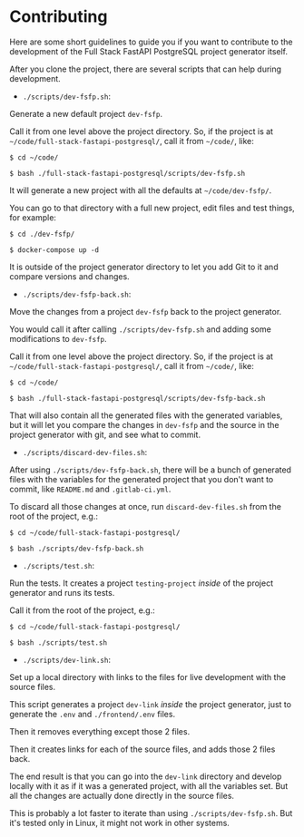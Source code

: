 # Contributing

Here are some short guidelines to guide you if you want to contribute to the development of the Full Stack FastAPI PostgreSQL project generator itself.

After you clone the project, there are several scripts that can help during development.

* `./scripts/dev-fsfp.sh`:

Generate a new default project `dev-fsfp`.

Call it from one level above the project directory. So, if the project is at `~/code/full-stack-fastapi-postgresql/`, call it from `~/code/`, like:

```console
$ cd ~/code/

$ bash ./full-stack-fastapi-postgresql/scripts/dev-fsfp.sh
```

It will generate a new project with all the defaults at `~/code/dev-fsfp/`.

You can go to that directory with a full new project, edit files and test things, for example:

```console
$ cd ./dev-fsfp/

$ docker-compose up -d
```

It is outside of the project generator directory to let you add Git to it and compare versions and changes.

* `./scripts/dev-fsfp-back.sh`:

Move the changes from a project `dev-fsfp` back to the project generator.

You would call it after calling `./scripts/dev-fsfp.sh` and adding some modifications to `dev-fsfp`.

Call it from one level above the project directory. So, if the project is at `~/code/full-stack-fastapi-postgresql/`, call it from `~/code/`, like:

```console
$ cd ~/code/

$ bash ./full-stack-fastapi-postgresql/scripts/dev-fsfp-back.sh
```

That will also contain all the generated files with the generated variables, but it will let you compare the changes in `dev-fsfp` and the source in the project generator with git, and see what to commit.

* `./scripts/discard-dev-files.sh`:

After using `./scripts/dev-fsfp-back.sh`, there will be a bunch of generated files with the variables for the generated project that you don't want to commit, like `README.md` and `.gitlab-ci.yml`.

To discard all those changes at once, run `discard-dev-files.sh` from the root of the project, e.g.:

```console
$ cd ~/code/full-stack-fastapi-postgresql/

$ bash ./scripts/dev-fsfp-back.sh
```

* `./scripts/test.sh`:

Run the tests. It creates a project `testing-project` *inside* of the project generator and runs its tests.

Call it from the root of the project, e.g.:

```console
$ cd ~/code/full-stack-fastapi-postgresql/

$ bash ./scripts/test.sh
```

* `./scripts/dev-link.sh`:

Set up a local directory with links to the files for live development with the source files.

This script generates a project `dev-link` *inside* the project generator, just to generate the `.env` and `./frontend/.env` files.

Then it removes everything except those 2 files.

Then it creates links for each of the source files, and adds those 2 files back.

The end result is that you can go into the `dev-link` directory and develop locally with it as if it was a generated project, with all the variables set. But all the changes are actually done directly in the source files.

This is probably a lot faster to iterate than using `./scripts/dev-fsfp.sh`. But it's tested only in Linux, it might not work in other systems.
